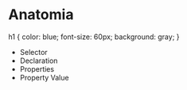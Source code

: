 # Anatomia

h1 {
    color: blue;
    font-size: 60px;
    background: gray;
}

* Selector
* Declaration
* Properties
* Property Value